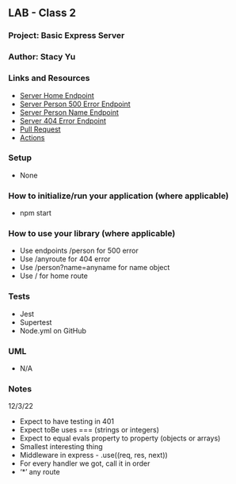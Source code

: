 ## LAB - Class 2

### Project: Basic Express Server 
### Author: Stacy Yu
### Links and Resources
- [Server Home Endpoint](https://basic-express-server-08gc.onrender.com/)
- [Server Person 500 Error Endpoint](https://basic-express-server-08gc.onrender.com/person)
- [Server Person Name Endpoint](https://basic-express-server-08gc.onrender.com/person?name=Stacy)
- [Server 404 Error Endpoint](https://basic-express-server-08gc.onrender.com/meow)
- [Pull Request](https://github.com/stacyyuu/basic-express-server/pull/2)
- [Actions](https://github.com/stacyyuu/server-deployment-practice/actions/runs/3610784160)

### Setup
- None

### How to initialize/run your application (where applicable)
- npm start

### How to use your library (where applicable)
- Use endpoints /person for 500 error
- Use /anyroute for 404 error
- Use /person?name=anyname for name object
- Use / for home route 

### Tests
- Jest
- Supertest
- Node.yml on GitHub

### UML
- N/A

### Notes
12/3/22
- Expect to have testing in 401 
- Expect toBe uses === (strings or integers)
- Expect to equal evals property to property (objects or arrays)
- Smallest interesting thing
- Middleware in express - .use((req, res, next))
- For every handler we got, call it in order
- ‘*’ any route
